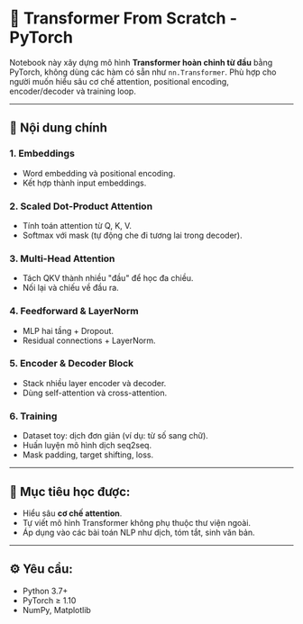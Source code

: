 # 🤖 Transformer From Scratch - PyTorch

Notebook này xây dựng mô hình **Transformer hoàn chỉnh từ đầu** bằng PyTorch, không dùng các hàm có sẵn như `nn.Transformer`. Phù hợp cho người muốn hiểu sâu cơ chế attention, positional encoding, encoder/decoder và training loop.

---

## 📌 Nội dung chính

### 1. **Embeddings**
- Word embedding và positional encoding.
- Kết hợp thành input embeddings.

### 2. **Scaled Dot-Product Attention**
- Tính toán attention từ Q, K, V.
- Softmax với mask (tự động che đi tương lai trong decoder).

### 3. **Multi-Head Attention**
- Tách QKV thành nhiều "đầu" để học đa chiều.
- Nối lại và chiếu về đầu ra.

### 4. **Feedforward & LayerNorm**
- MLP hai tầng + Dropout.
- Residual connections + LayerNorm.

### 5. **Encoder & Decoder Block**
- Stack nhiều layer encoder và decoder.
- Dùng self-attention và cross-attention.

### 6. **Training**
- Dataset toy: dịch đơn giản (ví dụ: từ số sang chữ).
- Huấn luyện mô hình dịch seq2seq.
- Mask padding, target shifting, loss.

---

## 🧠 Mục tiêu học được:
- Hiểu sâu **cơ chế attention**.
- Tự viết mô hình Transformer không phụ thuộc thư viện ngoài.
- Áp dụng vào các bài toán NLP như dịch, tóm tắt, sinh văn bản.

---

## ⚙️ Yêu cầu:
- Python 3.7+
- PyTorch ≥ 1.10
- NumPy, Matplotlib
